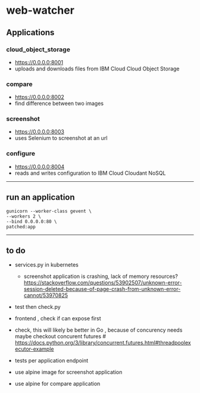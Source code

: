 # web-watcher

## Applications

### cloud_object_storage

- https://0.0.0.0:8001
- uploads and downloads files from IBM Cloud Cloud Object Storage

### compare

- https://0.0.0.0:8002
- find difference between two images

### screenshot

- https://0.0.0.0:8003
- uses Selenium to screenshot at an url

### configure

- https://0.0.0.0:8004
- reads and writes configuration to IBM Cloud Cloudant NoSQL

---

## run an application

    gunicorn --worker-class gevent \
    --workers 2 \
    --bind 0.0.0.0:80 \
    patched:app

---

## to do


-  services.py in kubernetes 
    - screenshot application is crashing, lack of memory resources?  https://stackoverflow.com/questions/53902507/unknown-error-session-deleted-because-of-page-crash-from-unknown-error-cannot/53970825

- test then check.py    

- frontend , check if can expose first

- check, this will likely be better in Go , because of concurency needs maybe checkout concurent futures # https://docs.python.org/3/library/concurrent.futures.html#threadpoolexecutor-example
- tests per application endpoint
- use alpine image for screenshot application
- use alpine for compare application
